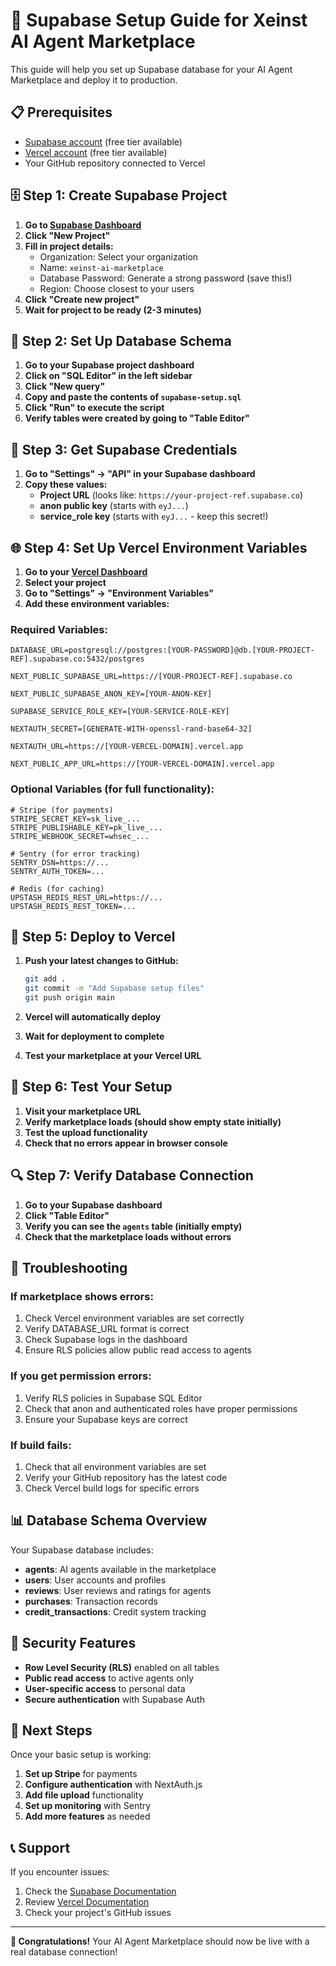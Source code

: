 # 🚀 Supabase Setup Guide for Xeinst AI Agent Marketplace

This guide will help you set up Supabase database for your AI Agent Marketplace and deploy it to production.

## 📋 Prerequisites

- [Supabase account](https://supabase.com) (free tier available)
- [Vercel account](https://vercel.com) (free tier available)
- Your GitHub repository connected to Vercel

## 🗄️ Step 1: Create Supabase Project

1. **Go to [Supabase Dashboard](https://supabase.com/dashboard)**
2. **Click "New Project"**
3. **Fill in project details:**
   - Organization: Select your organization
   - Name: `xeinst-ai-marketplace`
   - Database Password: Generate a strong password (save this!)
   - Region: Choose closest to your users
4. **Click "Create new project"**
5. **Wait for project to be ready (2-3 minutes)**

## 🔧 Step 2: Set Up Database Schema

1. **Go to your Supabase project dashboard**
2. **Click on "SQL Editor" in the left sidebar**
3. **Click "New query"**
4. **Copy and paste the contents of `supabase-setup.sql`**
5. **Click "Run" to execute the script**
6. **Verify tables were created by going to "Table Editor"**

## 🔑 Step 3: Get Supabase Credentials

1. **Go to "Settings" → "API" in your Supabase dashboard**
2. **Copy these values:**
   - **Project URL** (looks like: `https://your-project-ref.supabase.co`)
   - **anon public key** (starts with `eyJ...`)
   - **service_role key** (starts with `eyJ...` - keep this secret!)

## 🌐 Step 4: Set Up Vercel Environment Variables

1. **Go to your [Vercel Dashboard](https://vercel.com/dashboard)**
2. **Select your project**
3. **Go to "Settings" → "Environment Variables"**
4. **Add these environment variables:**

### Required Variables:
```
DATABASE_URL=postgresql://postgres:[YOUR-PASSWORD]@db.[YOUR-PROJECT-REF].supabase.co:5432/postgres

NEXT_PUBLIC_SUPABASE_URL=https://[YOUR-PROJECT-REF].supabase.co

NEXT_PUBLIC_SUPABASE_ANON_KEY=[YOUR-ANON-KEY]

SUPABASE_SERVICE_ROLE_KEY=[YOUR-SERVICE-ROLE-KEY]

NEXTAUTH_SECRET=[GENERATE-WITH-openssl-rand-base64-32]

NEXTAUTH_URL=https://[YOUR-VERCEL-DOMAIN].vercel.app

NEXT_PUBLIC_APP_URL=https://[YOUR-VERCEL-DOMAIN].vercel.app
```

### Optional Variables (for full functionality):
```
# Stripe (for payments)
STRIPE_SECRET_KEY=sk_live_...
STRIPE_PUBLISHABLE_KEY=pk_live_...
STRIPE_WEBHOOK_SECRET=whsec_...

# Sentry (for error tracking)
SENTRY_DSN=https://...
SENTRY_AUTH_TOKEN=...

# Redis (for caching)
UPSTASH_REDIS_REST_URL=https://...
UPSTASH_REDIS_REST_TOKEN=...
```

## 🔄 Step 5: Deploy to Vercel

1. **Push your latest changes to GitHub:**
   ```bash
   git add .
   git commit -m "Add Supabase setup files"
   git push origin main
   ```

2. **Vercel will automatically deploy**
3. **Wait for deployment to complete**
4. **Test your marketplace at your Vercel URL**

## 🧪 Step 6: Test Your Setup

1. **Visit your marketplace URL**
2. **Verify marketplace loads (should show empty state initially)**
3. **Test the upload functionality**
4. **Check that no errors appear in browser console**

## 🔍 Step 7: Verify Database Connection

1. **Go to your Supabase dashboard**
2. **Click "Table Editor"**
3. **Verify you can see the `agents` table (initially empty)**
4. **Check that the marketplace loads without errors**

## 🚨 Troubleshooting

### If marketplace shows errors:
1. Check Vercel environment variables are set correctly
2. Verify DATABASE_URL format is correct
3. Check Supabase logs in the dashboard
4. Ensure RLS policies allow public read access to agents

### If you get permission errors:
1. Verify RLS policies in Supabase SQL Editor
2. Check that anon and authenticated roles have proper permissions
3. Ensure your Supabase keys are correct

### If build fails:
1. Check that all environment variables are set
2. Verify your GitHub repository has the latest code
3. Check Vercel build logs for specific errors

## 📊 Database Schema Overview

Your Supabase database includes:

- **agents**: AI agents available in the marketplace
- **users**: User accounts and profiles
- **reviews**: User reviews and ratings for agents
- **purchases**: Transaction records
- **credit_transactions**: Credit system tracking

## 🔐 Security Features

- **Row Level Security (RLS)** enabled on all tables
- **Public read access** to active agents only
- **User-specific access** to personal data
- **Secure authentication** with Supabase Auth

## 🎯 Next Steps

Once your basic setup is working:

1. **Set up Stripe** for payments
2. **Configure authentication** with NextAuth.js
3. **Add file upload** functionality
4. **Set up monitoring** with Sentry
5. **Add more features** as needed

## 📞 Support

If you encounter issues:
1. Check the [Supabase Documentation](https://supabase.com/docs)
2. Review [Vercel Documentation](https://vercel.com/docs)
3. Check your project's GitHub issues

---

**🎉 Congratulations!** Your AI Agent Marketplace should now be live with a real database connection!
